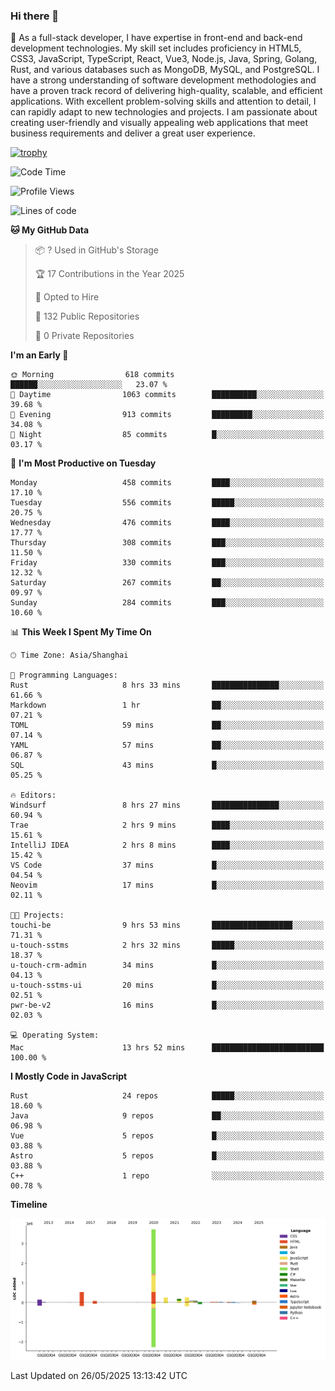 ### Hi there 👋

🌱 As a full-stack developer, I have expertise in front-end and back-end development technologies. My skill set includes proficiency in HTML5, CSS3, JavaScript, TypeScript, React, Vue3, Node.js, Java, Spring, Golang, Rust, and various databases such as MongoDB, MySQL, and PostgreSQL. I have a strong understanding of software development methodologies and have a proven track record of delivering high-quality, scalable, and efficient applications. With excellent problem-solving skills and attention to detail, I can rapidly adapt to new technologies and projects. I am passionate about creating user-friendly and visually appealing web applications that meet business requirements and deliver a great user experience.

[![trophy](https://github-profile-trophy.vercel.app/?username=elton&rank=SECRET,SSS,SS,S,AAA,AA,A&theme=onedark&no-frame=true&margin-w=10)](https://github.com/ryo-ma/github-profile-trophy)

<!--START_SECTION:waka-->
![Code Time](http://img.shields.io/badge/Code%20Time-1%2C664%20hrs%2056%20mins-blue)

![Profile Views](http://img.shields.io/badge/Profile%20Views-1-blue)

![Lines of code](https://img.shields.io/badge/From%20Hello%20World%20I%27ve%20Written-5.7%20million%20lines%20of%20code-blue)

**🐱 My GitHub Data** 

> 📦 ? Used in GitHub's Storage 
 > 
> 🏆 17 Contributions in the Year 2025
 > 
> 💼 Opted to Hire
 > 
> 📜 132 Public Repositories 
 > 
> 🔑 0 Private Repositories 
 > 
**I'm an Early 🐤** 

```text
🌞 Morning                618 commits         ██████░░░░░░░░░░░░░░░░░░░   23.07 % 
🌆 Daytime                1063 commits        ██████████░░░░░░░░░░░░░░░   39.68 % 
🌃 Evening                913 commits         █████████░░░░░░░░░░░░░░░░   34.08 % 
🌙 Night                  85 commits          █░░░░░░░░░░░░░░░░░░░░░░░░   03.17 % 
```
📅 **I'm Most Productive on Tuesday** 

```text
Monday                   458 commits         ████░░░░░░░░░░░░░░░░░░░░░   17.10 % 
Tuesday                  556 commits         █████░░░░░░░░░░░░░░░░░░░░   20.75 % 
Wednesday                476 commits         ████░░░░░░░░░░░░░░░░░░░░░   17.77 % 
Thursday                 308 commits         ███░░░░░░░░░░░░░░░░░░░░░░   11.50 % 
Friday                   330 commits         ███░░░░░░░░░░░░░░░░░░░░░░   12.32 % 
Saturday                 267 commits         ██░░░░░░░░░░░░░░░░░░░░░░░   09.97 % 
Sunday                   284 commits         ███░░░░░░░░░░░░░░░░░░░░░░   10.60 % 
```


📊 **This Week I Spent My Time On** 

```text
🕑︎ Time Zone: Asia/Shanghai

💬 Programming Languages: 
Rust                     8 hrs 33 mins       ███████████████░░░░░░░░░░   61.66 % 
Markdown                 1 hr                ██░░░░░░░░░░░░░░░░░░░░░░░   07.21 % 
TOML                     59 mins             ██░░░░░░░░░░░░░░░░░░░░░░░   07.14 % 
YAML                     57 mins             ██░░░░░░░░░░░░░░░░░░░░░░░   06.87 % 
SQL                      43 mins             █░░░░░░░░░░░░░░░░░░░░░░░░   05.25 % 

🔥 Editors: 
Windsurf                 8 hrs 27 mins       ███████████████░░░░░░░░░░   60.94 % 
Trae                     2 hrs 9 mins        ████░░░░░░░░░░░░░░░░░░░░░   15.61 % 
IntelliJ IDEA            2 hrs 8 mins        ████░░░░░░░░░░░░░░░░░░░░░   15.42 % 
VS Code                  37 mins             █░░░░░░░░░░░░░░░░░░░░░░░░   04.54 % 
Neovim                   17 mins             █░░░░░░░░░░░░░░░░░░░░░░░░   02.11 % 

🐱‍💻 Projects: 
touchi-be                9 hrs 53 mins       ██████████████████░░░░░░░   71.31 % 
u-touch-sstms            2 hrs 32 mins       █████░░░░░░░░░░░░░░░░░░░░   18.37 % 
u-touch-crm-admin        34 mins             █░░░░░░░░░░░░░░░░░░░░░░░░   04.13 % 
u-touch-sstms-ui         20 mins             █░░░░░░░░░░░░░░░░░░░░░░░░   02.51 % 
pwr-be-v2                16 mins             █░░░░░░░░░░░░░░░░░░░░░░░░   02.03 % 

💻 Operating System: 
Mac                      13 hrs 52 mins      █████████████████████████   100.00 % 
```

**I Mostly Code in JavaScript** 

```text
Rust                     24 repos            █████░░░░░░░░░░░░░░░░░░░░   18.60 % 
Java                     9 repos             ██░░░░░░░░░░░░░░░░░░░░░░░   06.98 % 
Vue                      5 repos             █░░░░░░░░░░░░░░░░░░░░░░░░   03.88 % 
Astro                    5 repos             █░░░░░░░░░░░░░░░░░░░░░░░░   03.88 % 
C++                      1 repo              ░░░░░░░░░░░░░░░░░░░░░░░░░   00.78 % 
```



**Timeline**

![Lines of Code chart](https://raw.githubusercontent.com/elton/elton/main/assets/bar_graph.png)


 Last Updated on 26/05/2025 13:13:42 UTC
<!--END_SECTION:waka-->

<!--
**elton/elton** is a ✨ _special_ ✨ repository because its `README.md` (this file) appears on your GitHub profile.

Here are some ideas to get you started:

- 🔭 I’m currently working on ...
- 🌱 I’m currently learning ...
- 👯 I’m looking to collaborate on ...
- 🤔 I’m looking for help with ...
- 💬 Ask me about ...
- 📫 How to reach me: ...
- 😄 Pronouns: ...
- ⚡ Fun fact: ...
-->
